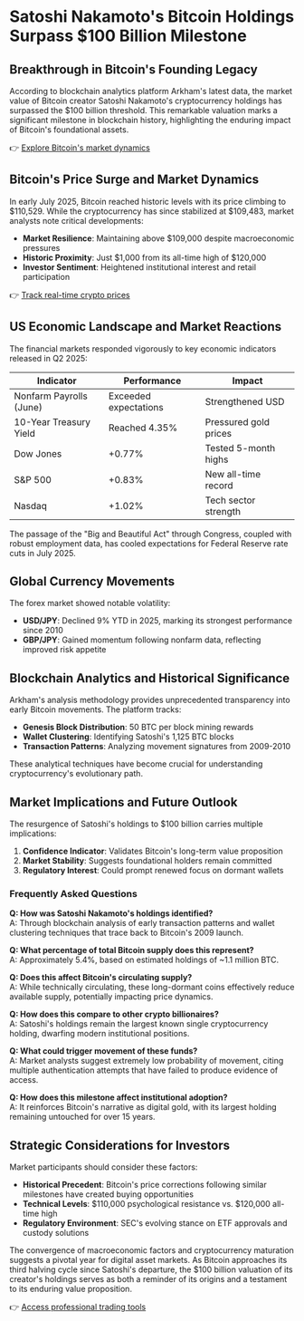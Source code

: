 # Satoshi Nakamoto's Bitcoin Holdings Surpass $100 Billion Milestone

## Breakthrough in Bitcoin's Founding Legacy

According to blockchain analytics platform Arkham's latest data, the market value of Bitcoin creator Satoshi Nakamoto's cryptocurrency holdings has surpassed the $100 billion threshold. This remarkable valuation marks a significant milestone in blockchain history, highlighting the enduring impact of Bitcoin's foundational assets.

👉 [Explore Bitcoin's market dynamics](https://bit.ly/okx-bonus)

## Bitcoin's Price Surge and Market Dynamics

In early July 2025, Bitcoin reached historic levels with its price climbing to $110,529. While the cryptocurrency has since stabilized at $109,483, market analysts note critical developments:

- **Market Resilience**: Maintaining above $109,000 despite macroeconomic pressures
- **Historic Proximity**: Just $1,000 from its all-time high of $120,000
- **Investor Sentiment**: Heightened institutional interest and retail participation

👉 [Track real-time crypto prices](https://bit.ly/okx-bonus)

## US Economic Landscape and Market Reactions

The financial markets responded vigorously to key economic indicators released in Q2 2025:

| Indicator | Performance | Impact |
|---------|------------|--------|
| Nonfarm Payrolls (June) | Exceeded expectations | Strengthened USD |
| 10-Year Treasury Yield | Reached 4.35% | Pressured gold prices |
| Dow Jones | +0.77% | Tested 5-month highs |
| S&P 500 | +0.83% | New all-time record |
| Nasdaq | +1.02% | Tech sector strength |

The passage of the "Big and Beautiful Act" through Congress, coupled with robust employment data, has cooled expectations for Federal Reserve rate cuts in July 2025.

## Global Currency Movements

The forex market showed notable volatility:
- **USD/JPY**: Declined 9% YTD in 2025, marking its strongest performance since 2010
- **GBP/JPY**: Gained momentum following nonfarm data, reflecting improved risk appetite

## Blockchain Analytics and Historical Significance

Arkham's analysis methodology provides unprecedented transparency into early Bitcoin movements. The platform tracks:
- **Genesis Block Distribution**: 50 BTC per block mining rewards
- **Wallet Clustering**: Identifying Satoshi's 1,125 BTC blocks
- **Transaction Patterns**: Analyzing movement signatures from 2009-2010

These analytical techniques have become crucial for understanding cryptocurrency's evolutionary path.

## Market Implications and Future Outlook

The resurgence of Satoshi's holdings to $100 billion carries multiple implications:
1. **Confidence Indicator**: Validates Bitcoin's long-term value proposition
2. **Market Stability**: Suggests foundational holders remain committed
3. **Regulatory Interest**: Could prompt renewed focus on dormant wallets

### Frequently Asked Questions

**Q: How was Satoshi Nakamoto's holdings identified?**  
A: Through blockchain analysis of early transaction patterns and wallet clustering techniques that trace back to Bitcoin's 2009 launch.

**Q: What percentage of total Bitcoin supply does this represent?**  
A: Approximately 5.4%, based on estimated holdings of ~1.1 million BTC.

**Q: Does this affect Bitcoin's circulating supply?**  
A: While technically circulating, these long-dormant coins effectively reduce available supply, potentially impacting price dynamics.

**Q: How does this compare to other crypto billionaires?**  
A: Satoshi's holdings remain the largest known single cryptocurrency holding, dwarfing modern institutional positions.

**Q: What could trigger movement of these funds?**  
A: Market analysts suggest extremely low probability of movement, citing multiple authentication attempts that have failed to produce evidence of access.

**Q: How does this milestone affect institutional adoption?**  
A: It reinforces Bitcoin's narrative as digital gold, with its largest holding remaining untouched for over 15 years.

## Strategic Considerations for Investors

Market participants should consider these factors:
- **Historical Precedent**: Bitcoin's price corrections following similar milestones have created buying opportunities
- **Technical Levels**: $110,000 psychological resistance vs. $120,000 all-time high
- **Regulatory Environment**: SEC's evolving stance on ETF approvals and custody solutions

The convergence of macroeconomic factors and cryptocurrency maturation suggests a pivotal year for digital asset markets. As Bitcoin approaches its third halving cycle since Satoshi's departure, the $100 billion valuation of its creator's holdings serves as both a reminder of its origins and a testament to its enduring value proposition.

👉 [Access professional trading tools](https://bit.ly/okx-bonus)